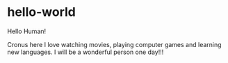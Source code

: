 # hello-world
Hello Human!

Cronus here
I love watching movies, playing computer games and learning new languages.
I will be a wonderful person one day!!!
